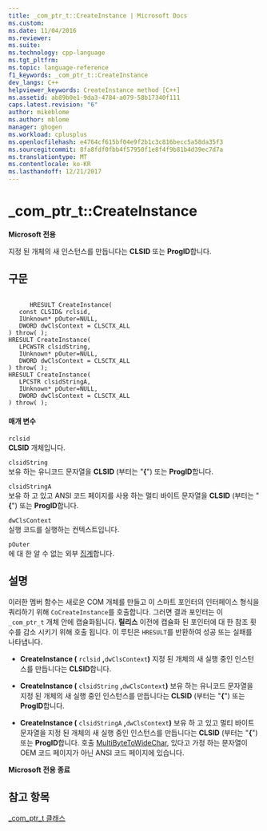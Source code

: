 ```yaml
---
title: _com_ptr_t::CreateInstance | Microsoft Docs
ms.custom: 
ms.date: 11/04/2016
ms.reviewer: 
ms.suite: 
ms.technology: cpp-language
ms.tgt_pltfrm: 
ms.topic: language-reference
f1_keywords: _com_ptr_t::CreateInstance
dev_langs: C++
helpviewer_keywords: CreateInstance method [C++]
ms.assetid: ab89b0e1-9da3-4784-a079-58b17340f111
caps.latest.revision: "6"
author: mikeblome
ms.author: mblome
manager: ghogen
ms.workload: cplusplus
ms.openlocfilehash: e4764cf615bf04e9f2b1c3c816becc5a58da35f3
ms.sourcegitcommit: 8fa8fdf0fbb4f57950f1e8f4f9b81b4d39ec7d7a
ms.translationtype: MT
ms.contentlocale: ko-KR
ms.lasthandoff: 12/21/2017
---
```

# <a name="comptrtcreateinstance"></a>_com_ptr_t::CreateInstance
**Microsoft 전용**  
  
 지정 된 개체의 새 인스턴스를 만듭니다는 **CLSID** 또는 **ProgID**합니다.  
  
## <a name="syntax"></a>구문  
  
```  
  
      HRESULT CreateInstance(  
   const CLSID& rclsid,  
   IUnknown* pOuter=NULL,  
   DWORD dwClsContext = CLSCTX_ALL   
) throw( );  
HRESULT CreateInstance(  
   LPCWSTR clsidString,  
   IUnknown* pOuter=NULL,  
   DWORD dwClsContext = CLSCTX_ALL   
) throw( );  
HRESULT CreateInstance(  
   LPCSTR clsidStringA,  
   IUnknown* pOuter=NULL,  
   DWORD dwClsContext = CLSCTX_ALL   
) throw( );  
```  
  
#### <a name="parameters"></a>매개 변수  
 `rclsid`  
 **CLSID** 개체입니다.  
  
 `clsidString`  
 보유 하는 유니코드 문자열을 **CLSID** (부터는 "**{**") 또는 **ProgID**합니다.  
  
 `clsidStringA`  
 보유 하 고 있고 ANSI 코드 페이지를 사용 하는 멀티 바이트 문자열을 **CLSID** (부터는 "**{**") 또는 **ProgID**합니다.  
  
 `dwClsContext`  
 실행 코드를 실행하는 컨텍스트입니다.  
  
 `pOuter`  
 에 대 한 알 수 없는 외부 [집계](../atl/aggregation.md)합니다.  
  
## <a name="remarks"></a>설명  
 이러한 멤버 함수는 새로운 COM 개체를 만들고 이 스마트 포인터의 인터페이스 형식을 쿼리하기 위해 `CoCreateInstance`를 호출합니다. 그러면 결과 포인터는 이 `_com_ptr_t` 개체 안에 캡슐화됩니다. **릴리스** 이전에 캡슐화 된 포인터에 대 한 참조 횟수를 감소 시키기 위해 호출 됩니다. 이 루틴은 `HRESULT`를 반환하여 성공 또는 실패를 나타냅니다.  
  
-   **CreateInstance (** `rclsid` **,**`dwClsContext`**)** 지정 된 개체의 새 실행 중인 인스턴스를 만듭니다는 **CLSID**합니다.  
  
-   **CreateInstance (** `clsidString` **,**`dwClsContext`**)** 보유 하는 유니코드 문자열을 지정 된 개체의 새 실행 중인 인스턴스를 만듭니다는 **CLSID** (부터는 "**{**") 또는 **ProgID**합니다.  
  
-   **CreateInstance (** `clsidStringA` **,**`dwClsContext`**)** 보유 하 고 있고 멀티 바이트 문자열을 지정 된 개체의 새 실행 중인 인스턴스를 만듭니다는  **CLSID** (부터는 "**{**") 또는 **ProgID**합니다. 호출 [MultiByteToWideChar](http://msdn.microsoft.com/library/windows/desktop/dd319072), 있다고 가정 하는 문자열이 OEM 코드 페이지가 아닌 ANSI 코드 페이지에 있습니다.  
  
 **Microsoft 전용 종료**  
  
## <a name="see-also"></a>참고 항목  
 [_com_ptr_t 클래스](../cpp/com-ptr-t-class.md)